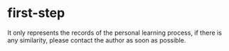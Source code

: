 # first-step
 It only represents the records of the personal learning process, if there is any similarity, please contact the author as soon as possible.
